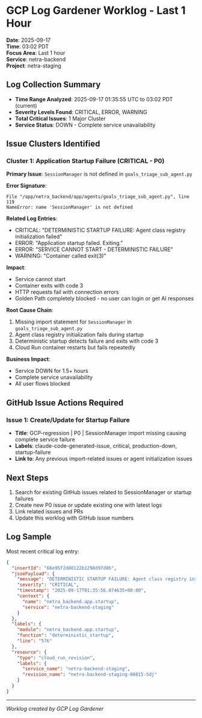 # GCP Log Gardener Worklog - Last 1 Hour
**Date**: 2025-09-17  
**Time**: 03:02 PDT  
**Focus Area**: Last 1 hour  
**Service**: netra-backend  
**Project**: netra-staging  

## Log Collection Summary

- **Time Range Analyzed**: 2025-09-17 01:35:55 UTC to 03:02 PDT (current)
- **Severity Levels Found**: CRITICAL, ERROR, WARNING
- **Total Critical Issues**: 1 Major Cluster
- **Service Status**: DOWN - Complete service unavailability

## Issue Clusters Identified

### Cluster 1: Application Startup Failure (CRITICAL - P0)

**Primary Issue**: `SessionManager` is not defined in `goals_triage_sub_agent.py`

**Error Signature**:
```
File "/app/netra_backend/app/agents/goals_triage_sub_agent.py", line 119
NameError: name 'SessionManager' is not defined
```

**Related Log Entries**:
- CRITICAL: "DETERMINISTIC STARTUP FAILURE: Agent class registry initialization failed"
- ERROR: "Application startup failed. Exiting."
- ERROR: "SERVICE CANNOT START - DETERMINISTIC FAILURE"
- WARNING: "Container called exit(3)"

**Impact**:
- Service cannot start
- Container exits with code 3
- HTTP requests fail with connection errors
- Golden Path completely blocked - no user can login or get AI responses

**Root Cause Chain**:
1. Missing import statement for `SessionManager` in `goals_triage_sub_agent.py`
2. Agent class registry initialization fails during startup
3. Deterministic startup detects failure and exits with code 3
4. Cloud Run container restarts but fails repeatedly

**Business Impact**: 
- Service DOWN for 1.5+ hours
- Complete service unavailability
- All user flows blocked

## GitHub Issue Actions Required

### Issue 1: Create/Update for Startup Failure
- **Title**: GCP-regression | P0 | SessionManager import missing causing complete service failure
- **Labels**: claude-code-generated-issue, critical, production-down, startup-failure
- **Link to**: Any previous import-related issues or agent initialization issues

## Next Steps
1. Search for existing GitHub issues related to SessionManager or startup failures
2. Create new P0 issue or update existing one with latest logs
3. Link related issues and PRs
4. Update this worklog with GitHub issue numbers

## Log Sample

Most recent critical log entry:
```json
{
  "insertId": "66e95f2d00122b1298d97d8b",
  "jsonPayload": {
    "message": "DETERMINISTIC STARTUP FAILURE: Agent class registry initialization failed: Agent class registry initialization failed: name 'SessionManager' is not defined",
    "severity": "CRITICAL",
    "timestamp": "2025-09-17T01:35:56.074635+00:00",
    "context": {
      "name": "netra_backend.app.startup",
      "service": "netra-backend-staging"
    }
  },
  "labels": {
    "module": "netra_backend.app.startup",
    "function": "deterministic_startup",
    "line": "576"
  },
  "resource": {
    "type": "cloud_run_revision",
    "labels": {
      "service_name": "netra-backend-staging",
      "revision_name": "netra-backend-staging-00815-5dj"
    }
  }
}
```

---
*Worklog created by GCP Log Gardener*